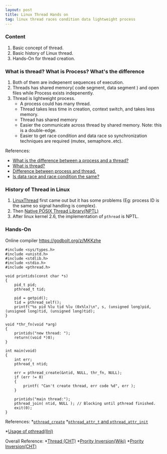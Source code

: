 ```yaml
---
layout: post
title: Linux Thread Hands on
tag: linux thread races condition data lightweight process
---
```


### Content
1. Basic concept of thread.
2. Basic history of Linux thread.
3. Hands-On for thread creation.

### What is thread? What is Process? What's the difference
1. Both of them are indepenent sequences of execution.
1. Threads has shared memory( code segment, data segment ) and open files while Process exists indepenently.
1. Thread is lightweight process. 
    - A process could has many thread.
    - Thread takes less time in creation, context switch, and takes less memory.
    - Thread has shared memory
    - Easier the communicate across thread by shared memory. Note: this is a double-edge.
    - Easier to get race condition and data race so synchronization techniques are required (mutex, semaphore..etc).

References: 
* [What is the difference between a process and a thread?](https://stackoverflow.com/questions/200469/what-is-the-difference-between-a-process-and-a-thread)
* [What is thread?](https://www.tutorialspoint.com/operating_system/os_multi_threading.htm)
* [Difference between process and thread.](https://www.guru99.com/difference-between-process-and-thread.html)
* [Is data race and race condition the same?](https://stackoverflow.com/questions/11276259/are-data-races-and-race-condition-actually-the-same-thing-in-context-of-conc)

### History of Thread in Linux
1. [LinuxThread](https://en.wikipedia.org/wiki/LinuxThreads) first came out but it has some problems (Eg: process ID is the same so signal handling is complex).
2. Then [Native POSIX Thread Library(NPTL)](https://en.wikipedia.org/wiki/Native_POSIX_Thread_Library)
3. After linux kernel 2.6, the implementation of `pthread` is NPTL.

### Hands-On
Online compiler https://godbolt.org/z/MKKzhe
```
#include <sys/types.h>
#include <unistd.h>
#include <stdlib.h>
#include <stdio.h>
#include <pthread.h>

void printids(const char *s)
{
    pid_t pid;
    pthread_t tid;
 
    pid = getpid();
    tid = pthread_self();
    printf("%s pid %lu tid %lu (0x%lx)\n", s, (unsigned long)pid, (unsigned long)tid, (unsigned long)tid);
}
 
void *thr_fn(void *arg)
{
    printids("new thread: ");
    return((void *)0);
}
 
int main(void)
{
    int err;
    pthread_t ntid;
    
    err = pthread_create(&ntid, NULL, thr_fn, NULL);
    if (err != 0)
    {
        printf( "Can't create thread, err code %d", err );
    }
 
    printids("main thread:");
    pthread_join( ntid, NULL ); // Blocking until pthread finished.
    exit(0);
}
```

References:
*[`pthread_create`](https://man7.org/linux/man-pages/man3/pthread_create.3.html)
*[`pthread_attr_t` and `pthread_attr_init`](https://man7.org/linux/man-pages/man3/pthread_attr_init.3.html)

*[Usage of pthread(llnl)](https://computing.llnl.gov/tutorials/pthreads/)

Overall Reference:
*[Thread (CHT)](https://www.kshuang.xyz/doku.php/course:nctu-%E9%AB%98%E7%AD%89unix%E7%A8%8B%E5%BC%8F%E8%A8%AD%E8%A8%88:chapter11)
*[Prority Inversion(Wiki)](http://en.wikipedia.org/wiki/Priority_inversion)
*[Prority Inversion(CHT)](http://blog.linux.org.tw/~jserv/archives/001299.html)